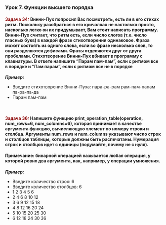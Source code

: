 ### Урок 7. Функции высшего порядка ###
#### <span style="color:#8B0000">Задача 34:</span> Винни-Пух попросил Вас посмотреть, есть ли в его стихах ритм. Поскольку разобраться в его кричалках не настолько просто, насколько легко он их придумывает, Вам стоит написать программу. Винни-Пух считает, что ритм есть, если число слогов (т.е. число гласных букв) в каждой фразе стихотворения одинаковое. Фраза может состоять из одного слова, если во фразе несколько слов, то они разделяются дефисами. Фразы отделяются друг от друга пробелами. Стихотворение  Винни-Пух вбивает в программу с клавиатуры. В ответе напишите “Парам пам-пам”, если с ритмом все в порядке и “Пам парам”, если с ритмом все не в порядке ####

*__Пример:__*
- Введите стихотворение Винни-Пуха: пара-ра-рам рам-пам-папам па-ра-па-да
- Парам пам-пам


<br>

#### <span style="color:#8B0000">Задача 36:</span> Напишите функцию print_operation_table(operation, num_rows=6, num_columns=6), которая принимает в качестве аргумента функцию, вычисляющую элемент по номеру строки и столбца. Аргументы num_rows и num_columns указывают число строк и столбцов таблицы, которые должны быть распечатаны. Нумерация строк и столбцов идет с единицы (подумайте, почему не с нуля). ####
#### Примечание: бинарной операцией называется любая операция, у которой ровно два аргумента, как, например, у операции умножения. ####

*__Пример:__*
- Введите количество строк: 6
- Введите количество столбцов: 6
- 1 2 3 4 5 6
- 2 4 6 8 10 12
- 3 6 9 12 15 18
- 4 8 12 16 20 24
- 5 10 15 20 25 30
- 6 12 18 24 30 36


